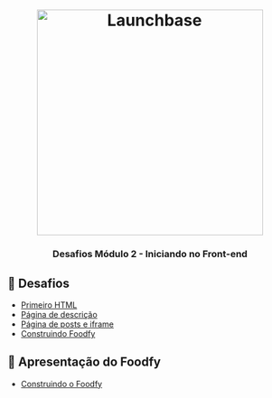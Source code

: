 <h1 align="center">
    <img alt="Launchbase" src="https://storage.googleapis.com/golden-wind/bootcamp-launchbase/logo.png" width="400px" />
</h1>

<h3 align="center">
  Desafios Módulo 2 - Iniciando no Front-end
</h3>

## :rocket: Desafios

- [Primeiro HTML](desafios/02-1-primeiro-html.md)
- [Página de descrição](desafios/02-2-pagina-descricao.md)
- [Página de posts e iframe](desafios/02-3-pagina-cursos-e-iframe.md)
- [Construindo Foodfy](desafios/02-foodfy.md)


## :movie_camera: Apresentação do Foodfy

- [Construindo o Foodfy](https://youtu.be/ERFJbY0j_fE)